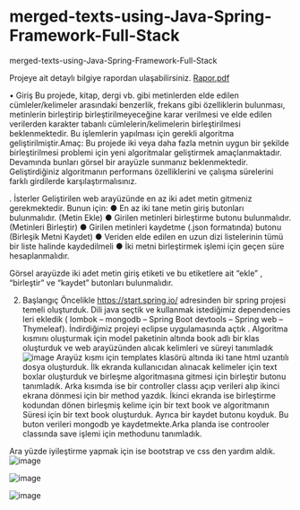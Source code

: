 # merged-texts-using-Java-Spring-Framework-Full-Stack
 merged-texts-using-Java-Spring-Framework-Full-Stack
 
 Projeye ait detaylı bilgiye rapordan ulaşabilirsiniz.
 [Rapor.pdf](https://github.com/NurSedaNur/merged-texts-using-Java-Spring-Framework-Full-Stack/files/12652577/Rapor.pdf)


 • Giriş
Bu projede, kitap, dergi vb. gibi metinlerden elde edilen cümleler/kelimeler arasındaki
benzerlik, frekans gibi özelliklerin bulunması, metinlerin birleştirip birleştirilmeyeceğine
karar verilmesi ve elde edilen verilerden karakter tabanlı cümlelerin/kelimelerin
birleştirilmesi beklenmektedir. Bu işlemlerin yapılması için gerekli algoritma geliştirilmiştir.Amaç: Bu projede iki veya daha fazla metnin uygun bir şekilde birleştirilmesi problemi
için yeni algoritmalar geliştirmek amaçlanmaktadır. Devamında bunları görsel bir
arayüzle sunmanız beklenmektedir. Geliştirdiğiniz algoritmanın performans
özelliklerini ve çalışma sürelerini farklı girdilerde karşılaştırmalısınız.

. İsterler
Geliştirilen web arayüzünde en az iki adet metin gitmeniz gerekmektedir. Bunun için:
● En az iki tane metin giriş butonları bulunmalıdır. (Metin Ekle)
● Girilen metinleri birleştirme butonu bulunmalıdır. (Metinleri Birleştir)
● Girilen metinleri kaydetme (.json formatında) butonu (Birleşik Metni Kaydet)
● Veriden elde edilen en uzun dizi listelerinin tümü bir liste halinde kaydedilmeli
● İki metni birleştirmek işlemi için geçen süre hesaplanmalıdır.

Görsel arayüzde iki adet metin giriş etiketi ve bu etiketlere ait “ekle” , “birleştir” ve “kaydet”
butonları bulunmalıdır. 

2. Başlangıç
Öncelikle https://start.spring.io/ adresinden bir spring projesi temeli oluşturduk. Dili java seçtik ve kullanmak istediğimiz dependencies leri ekledik ( lombok – mongodb – Spring Boot devtools – Spring web – Thymeleaf).
  İndirdiğimiz projeyi eclipse uygulamasında açtık . Algoritma kısmını oluşturmak için model paketinin altında book adlı bir klas oluşturduk ve web arayüzünden alıcak kelimleri ve süreyi tanımladık
![image](https://user-images.githubusercontent.com/115660565/235446126-a6d2abc6-98b5-4509-9a35-b43d1551b2a0.png)
Arayüz kısmı için  templates klasörü altında iki tane html uzantılı dosya oluşturduk. İlk ekranda kullanıcıdan alınacak kelimeler için text boxlar oluşturduk ve birleşme algoritmasına gitmesi için birleştir butonu tanımladık. Arka kısımda ise bir controller classı açıp verileri alıp ikinci ekrana dönmesi için bir method yazdık. İkinci ekranda ise birleştirme kodundan dönen birleşmiş kelime için bir text book ve algoritmanın Süresi için  bir text book oluşturduk. Ayrıca bir kaydet butonu koyduk. Bu buton verileri mongodb ye kaydetmekte.Arka planda ise controoler classında save işlemi için methodunu tanımladık.

Ara yüzde iyileştirme yapmak için ise bootstrap  ve css den yardım aldık.
![image](https://user-images.githubusercontent.com/115660565/235446233-7bf646ef-0f36-4e5b-afc6-f68d9e4a90d1.png)

![image](https://user-images.githubusercontent.com/115660565/235446246-b94569f9-d11a-42fe-9e55-b30568ed14e3.png)

![image](https://user-images.githubusercontent.com/115660565/235446290-d41804e0-2e0c-47e8-ad22-c9856037a15a.png)
